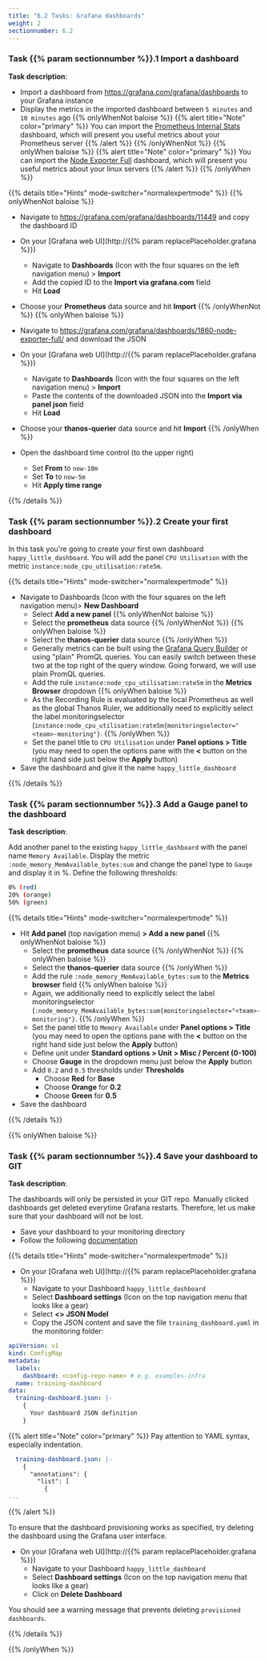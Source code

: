 ```yaml
---
title: "6.2 Tasks: Grafana dashboards"
weight: 2
sectionnumber: 6.2
---
```


### Task {{% param sectionnumber %}}.1 Import a dashboard

**Task description**:

* Import a dashboard from <https://grafana.com/grafana/dashboards> to your Grafana instance
* Display the metrics in the imported dashboard between `5 minutes` and `10 minutes` ago
{{% onlyWhenNot baloise %}}
{{% alert title="Note" color="primary" %}}
You can import the [Prometheus Internal Stats](https://grafana.com/grafana/dashboards/11449) dashboard, which will present you useful metrics about your Prometheus server
{{% /alert %}}
{{% /onlyWhenNot %}}
{{% onlyWhen baloise %}}
{{% alert title="Note" color="primary" %}}
You can import the [Node Exporter Full](https://grafana.com/grafana/dashboards/1860-node-exporter-full/) dashboard, which will present you useful metrics about your linux servers
{{% /alert %}}
{{% /onlyWhen %}}

{{% details title="Hints" mode-switcher="normalexpertmode" %}}
{{% onlyWhenNot baloise %}}

* Navigate to <https://grafana.com/grafana/dashboards/11449> and copy the dashboard ID
* On your [Grafana web UI](http://{{% param replacePlaceholder.grafana %}})
  * Navigate to **Dashboards** (Icon with the four squares on the left navigation menu) > **Import**
  * Add the copied ID to the **Import via grafana.com** field
  * Hit **Load**
* Choose your **Prometheus** data source and hit **Import**
{{% /onlyWhenNot %}}
{{% onlyWhen baloise %}}

* Navigate to <https://grafana.com/grafana/dashboards/1860-node-exporter-full/> and download the JSON
* On your [Grafana web UI](http://{{% param replacePlaceholder.grafana %}})
  * Navigate to **Dashboards** (Icon with the four squares on the left navigation menu) > **Import**
  * Paste the contents of the downloaded JSON into the **Import via panel json** field
  * Hit **Load**
* Choose your **thanos-querier** data source and hit **Import**
{{% /onlyWhen %}}

* Open the dashboard time control (to the upper right)
  * Set **From** to `now-10m`
  * Set **To** to `now-5m`
  * Hit **Apply time range**

{{% /details %}}

### Task {{% param sectionnumber %}}.2 Create your first dashboard

In this task you're going to create your first own dashboard `happy_little_dashboard`. You will add the panel `CPU Utilisation` with the metric `instance:node_cpu_utilisation:rate5m`.

{{% details title="Hints" mode-switcher="normalexpertmode" %}}

* Navigate to Dashboards (Icon with the four squares on the left navigation menu)> **New Dashboard**
  * Select **Add a new panel**
{{% onlyWhenNot baloise %}}
  * Select the **prometheus** data source
{{% /onlyWhenNot %}}
{{% onlyWhen baloise %}}
  * Select the **thanos-querier** data source
{{% /onlyWhen %}}
  * Generally metrics can be built using the [Grafana Query Builder](https://grafana.com/blog/2022/07/18/new-in-grafana-9-the-prometheus-query-builder-makes-writing-promql-queries-easier/) or using "plain" PromQL queries. You can easily switch between these two at the top right of the query window. Going forward, we will use plain PromQL queries.
  * Add the rule `instance:node_cpu_utilisation:rate5m` in the **Metrics Browser** dropdown
{{% onlyWhen baloise %}}
  * As the Recording Rule is evaluated by the local Prometheus as well as the global Thanos Ruler, we additionally need to explicitly select the label monitoringselector (`instance:node_cpu_utilisation:rate5m{monitoringselector="<team>-monitoring"}`.
{{% /onlyWhen %}}
  * Set the panel title to `CPU Utilisation` under **Panel options > Title** (you may need to open the options pane with the **<** button on the right hand side just below the **Apply** button)
* Save the dashboard and give it the name `happy_little_dashboard`

{{% /details %}}


### Task {{% param sectionnumber %}}.3 Add a Gauge panel to the dashboard

**Task description**:

Add another panel to the existing `happy_little_dashboard` with the panel name `Memory Available`. Display the metric `:node_memory_MemAvailable_bytes:sum` and change the panel type to `Gauge` and display it in %. Define the following thresholds:

```bash
0% (red)
20% (orange)
50% (green)
```

{{% details title="Hints" mode-switcher="normalexpertmode" %}}

* Hit **Add panel** (top navigation menu) **> Add a new panel**
{{% onlyWhenNot baloise %}}
  * Select the **prometheus** data source
{{% /onlyWhenNot %}}
{{% onlyWhen baloise %}}
  * Select the **thanos-querier** data source
{{% /onlyWhen %}}
  * Add the rule `:node_memory_MemAvailable_bytes:sum` to the **Metrics browser** field
{{% onlyWhen baloise %}}
  * Again, we additionally need to explicitly select the label monitoringselector (`:node_memory_MemAvailable_bytes:sum{monitoringselector="<team>-monitoring"}`.
{{% /onlyWhen %}}
  * Set the panel title to `Memory Available` under **Panel options > Title** (you may need to open the options pane with the **<** button on the right hand side just below the **Apply** button)
  * Define unit under **Standard options > Unit > Misc / Percent (0-100)**
  * Choose **Gauge** in the dropdown menu just below the **Apply** button
  * Add `0.2` and `0.5` thresholds under **Thresholds**
    * Choose **Red** for **Base**
    * Choose **Orange** for **0.2**
    * Choose **Green** for **0.5**
* Save the dashboard

{{% /details %}}

{{% onlyWhen baloise %}}

### Task {{% param sectionnumber %}}.4 Save your dashboard to GIT

**Task description**:

The dashboards will only be persisted in your GIT repo. Manually clicked dashboards get deleted everytime Grafana restarts. Therefore, let us make sure that your dashboard will not be lost.

* Save your dashboard to your monitoring directory
* Follow the following [documentation](https://confluence.baloisenet.com/atlassian/display/BALMATE/04+-+Add+custom+Grafana+dashboards+and+data+sources)

{{% details title="Hints" mode-switcher="normalexpertmode" %}}

* On your [Grafana web UI](http://{{% param replacePlaceholder.grafana %}})
  * Navigate to your Dashboard `happy_little_dashboard`
  * Select **Dashboard settings** (Icon on the top navigation menu that looks like a gear)
  * Select **<> JSON Model**
  * Copy the JSON content and save the file `training_dashboard.yaml` in the monitoring folder:

```yaml
apiVersion: v1
kind: ConfigMap
metadata:
  labels:
    dashboard: <config-repo-name> # e.g. examples-infra
  name: training-dashboard
data:
  training-dashboard.json: |-
    {
      Your dashboard JSON definition
    }
```

{{% alert title="Note" color="primary" %}}
Pay attention to YAML syntax, especially indentation.
```yaml
  training-dashboard.json: |-
    {
      "annotations": {
        "list": [
          {
...
```
{{% /alert %}}

To ensure that the dashboard provisioning works as specified, try deleting the dashboard using the Grafana user interface.

* On your [Grafana web UI](http://{{% param replacePlaceholder.grafana %}})
  * Navigate to your Dashboard `happy_little_dashboard`
  * Select **Dashboard settings** (Icon on the top navigation menu that looks like a gear)
  * Click on **Delete Dashboard**

You should see a warning message that prevents deleting `provisioned dashboards`.

{{% /details %}}

{{% /onlyWhen %}}
